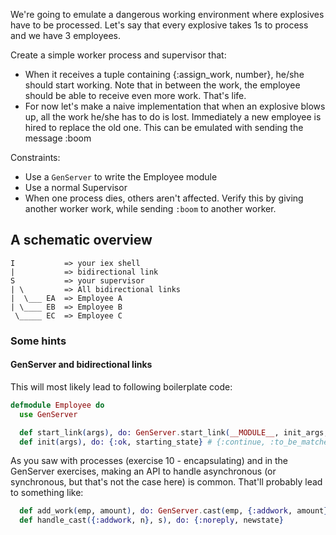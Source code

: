 We're going to emulate a dangerous working environment where explosives have to be processed. Let's say that every explosive takes 1s to process and we have 3 employees.

Create a simple worker process and supervisor that:
 * When it receives a tuple containing {:assign_work, number}, he/she should start working. Note that in between the work, the employee should be able to receive even more work. That's life.
 * For now let's make a naive implementation that when an explosive blows up, all the work he/she has to do is lost. Immediately a new employee is hired to replace the old one. This can be emulated with sending the message :boom

 Constraints:
  * Use a `GenServer` to write the Employee module
  * Use a normal Supervisor
  * When one process dies, others aren't affected. Verify this by giving another worker work, while sending `:boom` to another worker.


## A schematic overview

    I           => your iex shell
    |           => bidirectional link
    S           => your supervisor
    | \         => All bidirectional links
    |  \___ EA  => Employee A
    | \____ EB  => Employee B
     \_____ EC  => Employee C

### Some hints
#### GenServer and bidirectional links
This will most likely lead to following boilerplate code:
```elixir
defmodule Employee do
  use GenServer

  def start_link(args), do: GenServer.start_link(__MODULE__, init_args, name: [NAME])
  def init(args), do: {:ok, starting_state} # {:continue, :to_be_matched_upon} could be the 3rd element of the tuple
```

As you saw with processes (exercise 10 - encapsulating) and in the GenServer exercises, making an API to handle asynchronous (or synchronous, but that's not the case here) is common. That'll probably lead to something like:

```elixir
  def add_work(emp, amount), do: GenServer.cast(emp, {:addwork, amount})
  def handle_cast({:addwork, n}, s), do: {:noreply, newstate}
```



